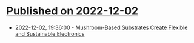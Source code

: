 # [Published on 2022-12-02](index.md)

* [2022-12-02, 19:36:00](https://soylentnews.org/article.pl?sid=22/12/02/1655231&from=rss) - [Mushroom-Based Substrates Create Flexible and Sustainable Electronics](https://soylentnews.org/article.pl?sid=22/12/02/1655231&from=rss)
